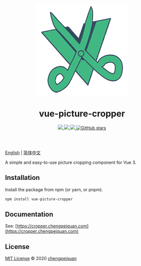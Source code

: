 <p align='center'>
  <img src="./docs/public/logo-min.png" alt="vue-picture-cropper" />
</p>

<h1 align='center'>vue-picture-cropper</h1>

<p align='center'>
  <a href='https://www.npmjs.com/package/vue-picture-cropper'>
    <img src="https://img.shields.io/npm/v/vue-picture-cropper?color=3fb984&label=npm" />
  </a>
  <a href="https://www.npmjs.com/package/vue-picture-cropper" target="__blank">
    <img src="https://img.shields.io/npm/dt/vue-picture-cropper?color=3fb984&label=downloads" />
  </a>
  <a href="https://cropper.chengpeiquan.com" target="__blank">
    <img src="https://img.shields.io/static/v1?label=&message=docs%20%26%20demos&color=3fb984" />
  </a>
  <a href="https://github.com/chengpeiquan/vue-picture-cropper" target="__blank">
    <img alt="GitHub stars" src="https://img.shields.io/github/stars/chengpeiquan/vue-picture-cropper?style=social" />
  </a>
</p>
<br>
<br>

[English](https://cropper.chengpeiquan.com) | [简体中文](https://cropper.chengpeiquan.com/zh/)

A simple and easy-to-use picture cropping component for Vue 3.

## Installation

Install the package from npm (or yarn, or pnpm).

```bash
npm install vue-picture-cropper
```

## Documentation

See: [https://cropper.chengpeiquan.com](https://cropper.chengpeiquan.com)

## License

[MIT License](https://github.com/chengpeiquan/vue-picture-cropper/blob/main/LICENSE) © 2020 [chengpeiquan](https://github.com/chengpeiquan)
